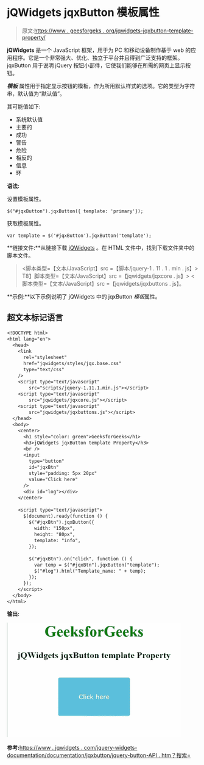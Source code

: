 # jQWidgets jqxButton 模板属性

> 原文:[https://www . geesforgeks . org/jqwidgets-jqxbutton-template-property/](https://www.geeksforgeeks.org/jqwidgets-jqxbutton-template-property/)

**jQWidgets** 是一个 JavaScript 框架，用于为 PC 和移动设备制作基于 web 的应用程序。它是一个非常强大、优化、独立于平台并且得到广泛支持的框架。jqxButton 用于说明 jQuery 按钮小部件，它使我们能够在所需的网页上显示按钮。

***模板*** 属性用于指定显示按钮的模板，作为所用默认样式的选项。它的类型为字符串，默认值为“默认值”。

其可能值如下:

*   系统默认值
*   主要的
*   成功
*   警告
*   危险
*   相反的
*   信息
*   环

**语法:**

设置模板属性。

```
$("#jqxButton").jqxButton({ template: 'primary'});
```

获取模板属性。

```
var template = $('#jqxButton').jqxButton('template');
```

**链接文件:**从链接下载 [jQWidgets](https://www.jqwidgets.com/download/) 。在 HTML 文件中，找到下载文件夹中的脚本文件。

> <link rel="”stylesheet”" href="”jqwidgets/styles/jqx.base.css”" type="”text/css”">
> <脚本类型=【文本/JavaScript】src =【脚本/jquery-1 . 11 . 1 . min . js】></脚本>
> T8】脚本类型=【文本/JavaScript】src =【jqwidgets/jqxcore . js】></脚本>
> <脚本类型=【文本/JavaScript】src =【jqwidgets/jqxbuttons . js】。

**示例:**以下示例说明了 jQWidgets 中的 jqxButton *模板*属性。

## 超文本标记语言

```
<!DOCTYPE html>
<html lang="en">
  <head>
    <link
      rel="stylesheet"
      href="jqwidgets/styles/jqx.base.css"
      type="text/css"
    />
    <script type="text/javascript" 
        src="scripts/jquery-1.11.1.min.js"></script>
    <script type="text/javascript" 
        src="jqwidgets/jqxcore.js"></script>
    <script type="text/javascript" 
        src="jqwidgets/jqxbuttons.js"></script>
  </head>
  <body>
    <center>
      <h1 style="color: green">GeeksforGeeks</h1>
      <h3>jQWidgets jqxButton template Property</h3>
      <br />
      <input
        type="button"
        id="jqxBtn"
        style="padding: 5px 20px"
        value="Click here"
      />
      <div id="log"></div>
    </center>

    <script type="text/javascript">
      $(document).ready(function () {
        $("#jqxBtn").jqxButton({
          width: "150px",
          height: "80px",
          template: "info",
        });

        $("#jqxBtn").on("click", function () {
          var temp = $("#jqxBtn").jqxButton("template");
          $("#log").html("Template_name: " + temp);
        });
      });
    </script>
  </body>
</html>
```

**输出:**

![](img/ab5c7fc014ad7ed8f68c42a9297cbe7e.png)

**参考:**[https://www . jqwidgets . com/jquery-widgets-documentation/documentation/jqxbutton/jquery-button-API . htm？搜索=](https://www.jqwidgets.com/jquery-widgets-documentation/documentation/jqxbutton/jquery-button-api.htm?search=)